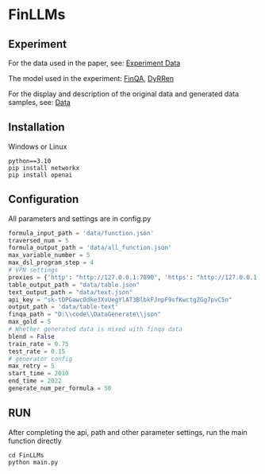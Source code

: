 # FinLLMs
## Experiment
For the data used in the paper, see: 
[Experiment Data](https://github.com/zqyuan123/FinLLMs/tree/main/experiment-data)

The model used in the experiment:
[FinQA](https://github.com/czyssrs/FinQA), [DyRRen](https://github.com/nju-websoft/DyRRen)

For the display and description of the original data and generated data samples, see:
[Data](https://github.com/zqyuan123/FinLLMs/tree/main/data/Readme.md)

## Installation
Windows or Linux
```
python==3.10
pip install networkx
pip install openai
```

## Configuration
All parameters and settings are in config.py
```python
formula_input_path = 'data/function.json'
traversed_num = 5
formula_output_path = 'data/all_function.json'
max_variable_number = 5
max_dsl_program_step = 4
# VPN settings
proxies = {'http': "http://127.0.0.1:7890", 'https': "http://127.0.0.1:7890"}
table_output_path = "data/table.json"
text_output_path = "data/text.json"
api_key = "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"
output_path = 'data/table-text'
finqa_path = "D:\\code\\DataGenerate\\json"
max_gold = 5
# Whether generated data is mixed with finqa data
blend = False
train_rate = 0.75
test_rate = 0.15
# generator config
max_retry = 5
start_time = 2010
end_time = 2022
generate_num_per_formula = 50
```
## RUN
After completing the api, path and other parameter settings, run the main function directly
```commandline
cd FinLLMs
python main.py
```


